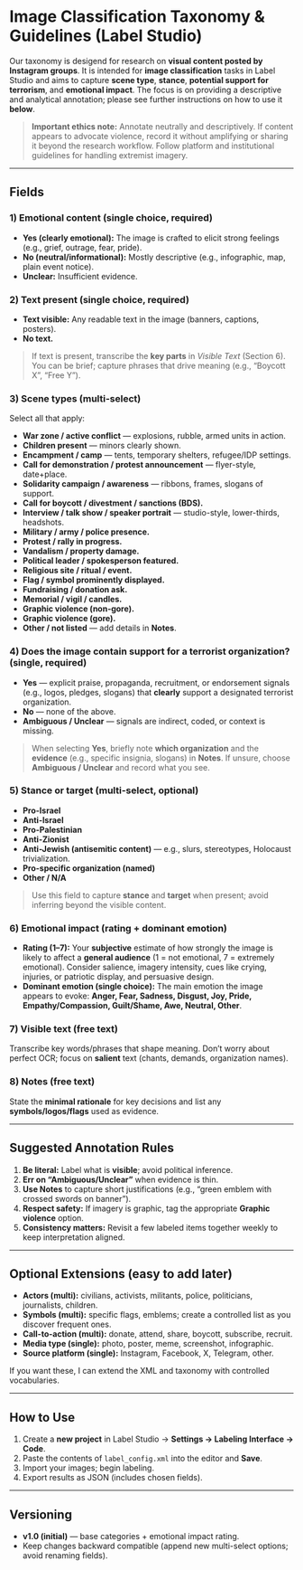 # Image Classification Taxonomy & Guidelines (Label Studio)

Our taxonomy is desigend for research on **visual content posted by Instagram groups**. It is intended for **image classification** tasks in Label Studio and aims to capture **scene type**, **stance**, **potential support for terrorism**, and **emotional impact**. The focus is on providing a descriptive and analytical annotation; please see further instructions on how to use it **below**.

> **Important ethics note:** Annotate neutrally and descriptively. If content appears to advocate violence, record it without amplifying or sharing it beyond the research workflow. Follow platform and institutional guidelines for handling extremist imagery.

---

## Fields

### 1) Emotional content (single choice, required)
- **Yes (clearly emotional):** The image is crafted to elicit strong feelings (e.g., grief, outrage, fear, pride).  
- **No (neutral/informational):** Mostly descriptive (e.g., infographic, map, plain event notice).  
- **Unclear:** Insufficient evidence.

### 2) Text present (single choice, required)
- **Text visible:** Any readable text in the image (banners, captions, posters).
- **No text.**

> If text is present, transcribe the **key parts** in _Visible Text_ (Section 6). You can be brief; capture phrases that drive meaning (e.g., “Boycott X”, “Free Y”).

### 3) Scene types (multi-select)
Select all that apply:
- **War zone / active conflict** — explosions, rubble, armed units in action.
- **Children present** — minors clearly shown.
- **Encampment / camp** — tents, temporary shelters, refugee/IDP settings.
- **Call for demonstration / protest announcement** — flyer-style, date+place.
- **Solidarity campaign / awareness** — ribbons, frames, slogans of support.
- **Call for boycott / divestment / sanctions (BDS).**
- **Interview / talk show / speaker portrait** — studio-style, lower-thirds, headshots.
- **Military / army / police presence.**
- **Protest / rally in progress.**
- **Vandalism / property damage.**
- **Political leader / spokesperson featured.**
- **Religious site / ritual / event.**
- **Flag / symbol prominently displayed.**
- **Fundraising / donation ask.**
- **Memorial / vigil / candles.**
- **Graphic violence (non-gore).**
- **Graphic violence (gore).**
- **Other / not listed** — add details in **Notes**.

### 4) Does the image contain **support for a terrorist organization**? (single, required)
- **Yes** — explicit praise, propaganda, recruitment, or endorsement signals (e.g., logos, pledges, slogans) that **clearly** support a designated terrorist organization.
- **No** — none of the above.
- **Ambiguous / Unclear** — signals are indirect, coded, or context is missing.

> When selecting **Yes**, briefly note **which organization** and the **evidence** (e.g., specific insignia, slogans) in **Notes**. If unsure, choose **Ambiguous / Unclear** and record what you see.

### 5) Stance or target (multi-select, optional)
- **Pro-Israel**
- **Anti-Israel**
- **Pro-Palestinian**
- **Anti-Zionist**
- **Anti-Jewish (antisemitic content)** — e.g., slurs, stereotypes, Holocaust trivialization.
- **Pro-specific organization (named)**
- **Other / N/A**

> Use this field to capture **stance** and **target** when present; avoid inferring beyond the visible content.

### 6) Emotional impact (rating + dominant emotion)
- **Rating (1–7):** Your **subjective** estimate of how strongly the image is likely to affect a **general audience** (1 = not emotional, 7 = extremely emotional). Consider salience, imagery intensity, cues like crying, injuries, or patriotic display, and persuasive design.
- **Dominant emotion (single choice):** The main emotion the image appears to evoke: **Anger, Fear, Sadness, Disgust, Joy, Pride, Empathy/Compassion, Guilt/Shame, Awe, Neutral, Other**.

### 7) Visible text (free text)
Transcribe key words/phrases that shape meaning. Don’t worry about perfect OCR; focus on **salient** text (chants, demands, organization names).

### 8) Notes (free text)
State the **minimal rationale** for key decisions and list any **symbols/logos/flags** used as evidence.

---

## Suggested Annotation Rules

1. **Be literal:** Label what is **visible**; avoid political inference.  
2. **Err on “Ambiguous/Unclear”** when evidence is thin.  
3. **Use Notes** to capture short justifications (e.g., “green emblem with crossed swords on banner”).  
4. **Respect safety:** If imagery is graphic, tag the appropriate **Graphic violence** option.  
5. **Consistency matters:** Revisit a few labeled items together weekly to keep interpretation aligned.

---

## Optional Extensions (easy to add later)

- **Actors (multi):** civilians, activists, militants, police, politicians, journalists, children.  
- **Symbols (multi):** specific flags, emblems; create a controlled list as you discover frequent ones.  
- **Call-to-action (multi):** donate, attend, share, boycott, subscribe, recruit.  
- **Media type (single):** photo, poster, meme, screenshot, infographic.  
- **Source platform (single):** Instagram, Facebook, X, Telegram, other.  

If you want these, I can extend the XML and taxonomy with controlled vocabularies.

---

## How to Use

1. Create a **new project** in Label Studio → **Settings → Labeling Interface → Code**.  
2. Paste the contents of `label_config.xml` into the editor and **Save**.  
3. Import your images; begin labeling.  
4. Export results as JSON (includes chosen fields).

---

## Versioning

- **v1.0 (initial)** — base categories + emotional impact rating.
- Keep changes backward compatible (append new multi-select options; avoid renaming fields).


